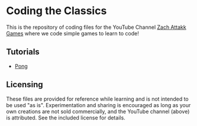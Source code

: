 # Coding the Classics

This is the repository of coding files for the YouTube Channel [Zach Attakk Games](https://www.youtube.com/@ZachAttakkGames) where we code simple games to learn to code!

## Tutorials
- [Pong](https://bit.ly/pong_tutorial)

## Licensing
These files are provided for reference while learning and is not intended to be used "as is". Experimentation and sharing is encouraged as long as your own creations are not sold commercially, and the YouTube channel (above) is attributed. See the included license for details.
